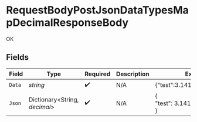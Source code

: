 # RequestBodyPostJsonDataTypesMapDecimalResponseBody

OK


## Fields

| Field                         | Type                          | Required                      | Description                   | Example                       |
| ----------------------------- | ----------------------------- | ----------------------------- | ----------------------------- | ----------------------------- |
| `Data`                        | *string*                      | :heavy_check_mark:            | N/A                           | {"test":3.141592653589793}    |
| `Json`                        | Dictionary<String, *decimal*> | :heavy_check_mark:            | N/A                           | {<br/>"test": 3.141592653589793<br/>} |